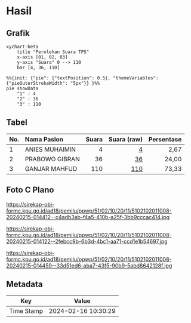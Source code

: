 # Hasil

## Grafik

```mermaid
xychart-beta
    title "Perolehan Suara TPS"
    x-axis [01, 02, 03]
    y-axis "Suara" 0 --> 110
    bar [4, 36, 110]
```

```mermaid
%%{init: {"pie": {"textPosition": 0.5}, "themeVariables": {"pieOuterStrokeWidth": "5px"}} }%%
pie showData
    "1" : 4
    "2" : 36
    "3" : 110
```

## Tabel

| No. | Nama Paslon    | Suara | Suara (raw) | Persentase |
|:--- |:-------------- | -----:| -----------:| ----------:|
| 1   | ANIES MUHAIMIN | 4     | [4][p-1]    | 2,67       |
| 2   | PRABOWO GIBRAN | 36    | [36][p-2]   | 24,00      |
| 3   | GANJAR MAHFUD  | 110   | [110][p-3]  | 73,33      |


[p-1]: https://github.com/gigit-pemilu/pemilu-2024-51-bali/blob/main/pilpres/hitung-suara/sub/51-bali/sub/02-tabanan/sub/10-pupuan/sub/2011-belatungan/sub/008-tps/sub/paslon-1.txt
[p-2]: https://github.com/gigit-pemilu/pemilu-2024-51-bali/blob/main/pilpres/hitung-suara/sub/51-bali/sub/02-tabanan/sub/10-pupuan/sub/2011-belatungan/sub/008-tps/sub/paslon-2.txt
[p-3]: https://github.com/gigit-pemilu/pemilu-2024-51-bali/blob/main/pilpres/hitung-suara/sub/51-bali/sub/02-tabanan/sub/10-pupuan/sub/2011-belatungan/sub/008-tps/sub/paslon-3.txt

## Foto C Plano

https://sirekap-obj-formc.kpu.go.id/ad18/pemilu/ppwp/51/02/10/20/11/5102102011008-20240215-014412--c4adb3ab-f4a5-410b-a25f-3bb9cccac414.jpg

https://sirekap-obj-formc.kpu.go.id/ad18/pemilu/ppwp/51/02/10/20/11/5102102011008-20240215-014122--2febcc9b-6b3d-4bc1-aa71-ccd1e1b54697.jpg

https://sirekap-obj-formc.kpu.go.id/ad18/pemilu/ppwp/51/02/10/20/11/5102102011008-20240215-014459--33d51ed6-aba7-43f5-90b9-5abd8642128f.jpg


## Metadata

| Key        | Value               |
| ---------- | ------------------- |
| Time Stamp | 2024-02-16 10:30:29 |



